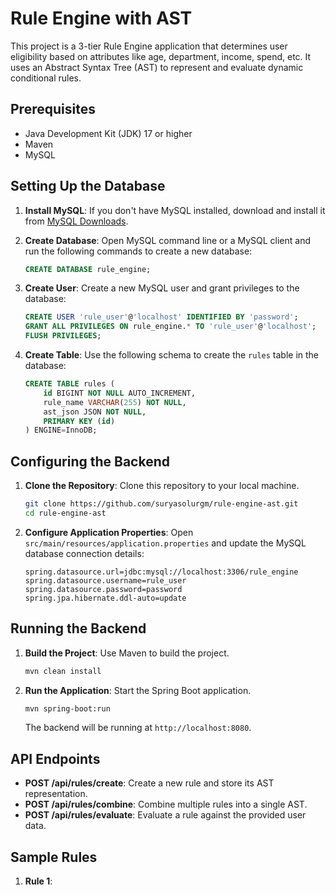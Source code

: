 # Rule Engine with AST

This project is a 3-tier Rule Engine application that determines user eligibility based on attributes like age, department, income, spend, etc. It uses an Abstract Syntax Tree (AST) to represent and evaluate dynamic conditional rules.

## Prerequisites

- Java Development Kit (JDK) 17 or higher
- Maven
- MySQL

## Setting Up the Database

1. **Install MySQL**: If you don't have MySQL installed, download and install it from [MySQL Downloads](https://dev.mysql.com/downloads/).

2. **Create Database**: Open MySQL command line or a MySQL client and run the following commands to create a new database:

    ```sql
    CREATE DATABASE rule_engine;
    ```

3. **Create User**: Create a new MySQL user and grant privileges to the database:

    ```sql
    CREATE USER 'rule_user'@'localhost' IDENTIFIED BY 'password';
    GRANT ALL PRIVILEGES ON rule_engine.* TO 'rule_user'@'localhost';
    FLUSH PRIVILEGES;
    ```

4. **Create Table**: Use the following schema to create the `rules` table in the database:

    ```sql
    CREATE TABLE rules (
        id BIGINT NOT NULL AUTO_INCREMENT,
        rule_name VARCHAR(255) NOT NULL,
        ast_json JSON NOT NULL,
        PRIMARY KEY (id)
    ) ENGINE=InnoDB;
    ```

## Configuring the Backend

1. **Clone the Repository**: Clone this repository to your local machine.

    ```bash
    git clone https://github.com/suryasolurgm/rule-engine-ast.git
    cd rule-engine-ast
    ```

2. **Configure Application Properties**: Open `src/main/resources/application.properties` and update the MySQL database connection details:

    ```properties
    spring.datasource.url=jdbc:mysql://localhost:3306/rule_engine
    spring.datasource.username=rule_user
    spring.datasource.password=password
    spring.jpa.hibernate.ddl-auto=update
    ```

## Running the Backend

1. **Build the Project**: Use Maven to build the project.

    ```bash
    mvn clean install
    ```

2. **Run the Application**: Start the Spring Boot application.

    ```bash
    mvn spring-boot:run
    ```

    The backend will be running at `http://localhost:8080`.

## API Endpoints

- **POST /api/rules/create**: Create a new rule and store its AST representation.
- **POST /api/rules/combine**: Combine multiple rules into a single AST.
- **POST /api/rules/evaluate**: Evaluate a rule against the provided user data.

## Sample Rules

1. **Rule 1**:
